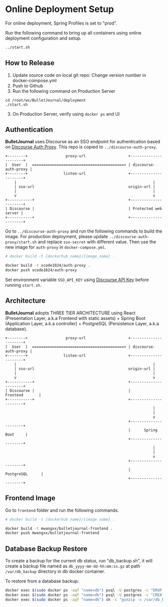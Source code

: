 # Online Deployment Setup

For online deployment, Spring Profiles is set to "prod".

Run the following command to bring up all containers using online deployment configuration and setup.

```bash
../start.sh
```

## How to Release

1. Update source code on local git repo: Change version number in docker-compose.yml
2. Push to Github
2. Run the following command on Production Server
```
cd /root/ws/BulletJournal/deployment
./start.sh
```
3. On Production Server, verify using `docker ps` and UI

## Authentication

<b>BulletJournal</b> uses Discourse as an SSO endpoint for authentication based on [Discourse Auth Proxy](https://github.com/discourse/discourse-auth-proxy). This repo is copied to `../discourse-auth-proxy`.

```
+--------+                 proxy-url                   +----------------------+
|  User  |  =========================================> | discourse-auth-proxy |
+--------+                listen-url                   +----------------------+
    |                                                             |
    | sso-url                                          origin-url |
    |                                                             |
    v                                                             v
+-----------+                                          +----------------------+
| Discourse |                                          | Protected web server |
+-----------+                                          +----------------------+
```

Go to `../discourse-auth-proxy` and run the following commands to build the image.
For production deployment, please update `../discourse-auth-proxy/start.sh` and replace `sso-secret` with different value.
Then use the new image for `auth-proxy` in `docker-compose.yml`.
```bash
# docker build -t {dockerhub_name}/{image_name} .

docker build -t xcode1024/auth-proxy .
docker push xcode1024/auth-proxy
```

Set environment variable `SSO_API_KEY` using [Discourse API Key](https://meta.discourse.org/t/user-api-keys-specification/48536) before running `start.sh`.

## Architecture

<b>BulletJournal</b> adopts THREE TIER ARCHITECTURE using React (Presentation Layer, a.k.a Frontend with static assets) + Spring Boot (Application Layer, a.k.a controller) + PostgreSQL (Persistence Layer, a.k.a database).

```
+--------+                 proxy-url                   +----------------------+
|  User  |  =========================================> | discourse-auth-proxy |
+--------+                listen-url                   +----------------------+
    |                                                             |
    | sso-url                                          origin-url |
    |                                                             |
    v                                                             v
+-----------+                                          +----------------------+
| Discourse |                                          |       Frontend       |
+-----------+                                          +----------------------+
                                                                  |
                                                                  |
                                                                  v
                                                       +----------------------+
                                                       |      Spring Boot     |
                                                       +----------------------+
                                                                  |
                                                                  |
                                                                  v
                                                       +----------------------+
                                                       |      PostgreSQL      |
                                                       +----------------------+
```

## Frontend Image

Go to `frontend` folder and run the following commands.
```bash
# docker build -t {dockerhub_name}/{image_name} .

docker build -t mwangxx/bulletjournal-frontend .
docker push mwangxx/bulletjournal-frontend
```

## Database Backup Restore

To create a backup for the current db status, run "db_backup.sh", it will create a backup file named as `db_yyyy-mm-dd-hh:mm:ss.gz` at path `/var/db_backup` directory in db docker container. 

To restore from a database backup:
```sh
docker exec $(sudo docker ps -aqf "name=db") psql -U postgres -c "DROP SCHEMA public CASCADE;"
docker exec $(sudo docker ps -aqf "name=db") psql -U postgres -c "CREATE SCHEMA public;"
docker exec $(sudo docker ps -aqf "name=db") sh -c "gunzip -c /var/db_backup/ReplaceWithBackupFileName | psql  --dbname=postgresql://postgres:docker@localhost:5432/postgres"
```

